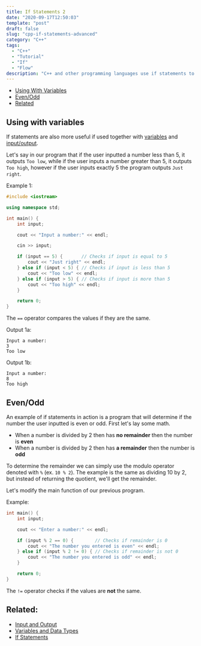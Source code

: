 ```yaml
---
title: If Statements 2
date: "2020-09-17T12:50:03"
template: "post"
draft: false 
slug: "cpp-if-statements-advanced"
category: "C++"
tags:
  - "C++"
  - "Tutorial"
  - "If"
  - "Flow"
description: "C++ and other programming languages use if statements to control the flow of the program. Syntax: if (condition) { //code }. C++ variables are best used with variables. The example below tests if the input is even or odd."
---
```


- [Using With Variables](#using-with-variables)
- [Even/Odd](#evenodd)
- [Related](#related)

## Using with variables

If statements are also more useful if used together with [variables](/cpp-variables) and [input/output](/cpp-input-output). 

Let's say in our program that if the user inputted a number less than 5, it outputs `Too low`, while if the user inputs a number greater than 5, it outputs `Too high`, however if the user inputs exactly 5 the program outputs `Just right`.

Example 1:

```cpp
#include <iostream>

using namespace std;

int main() {
    int input;

    cout << "Input a number:" << endl;

    cin >> input;

    if (input == 5) {       // Checks if input is equal to 5
        cout << "Just right" << endl;
    } else if (input < 5) { // Checks if input is less than 5
        cout << "Too low" << endl;
    } else if (input > 5) { // Checks if input is more than 5
        cout << "Too high" << endl;
    }

    return 0;
}
```

The `==` operator compares the values if they are the same.

Output 1a:

```
Input a number:
3
Too low
```

Output 1b:

```
Input a number:
8
Too high
```

## Even/Odd

An example of if statements in action is a program that will determine if the number the user inputted is even or odd. First let's lay some math.

- When a number is divided by 2 then has **no remainder** then the number is **even**
- When a number is divided by 2 then has **a remainder** then the number is **odd**

To determine the remainder we can simply use the modulo operator denoted with `%` (ex. `10 % 2`). The example is the same as dividing 10 by 2, but instead of returning the quotient, we'll get the remainder.

Let's modify the main function of our previous program.

Example:

```cpp
int main() {
    int input;

    cout << "Enter a number:" << endl;

    if (input % 2 == 0) {        // Checks if remainder is 0
        cout << "The number you entered is even" << endl;
    } else if (input % 2 != 0) { // Checks if remainder is not 0
        cout << "The number you entered is odd" << endl;
    }

    return 0;
}
```

The `!=` operator checks if the values are **not** the same.

## Related:

- [Input and Output](/posts/cpp-input-output)
- [Variables and Data Types](/posts/cpp-variables)
- [If Statements](/posts/cpp-if-statements)